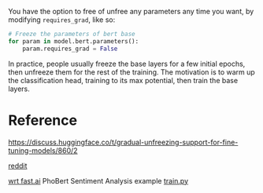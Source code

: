 You have the option to free of unfree any parameters any time you want, by modifying `requires_grad`, like so:

```python
# Freeze the parameters of bert base
for param in model.bert.parameters():
    param.requires_grad = False

```

In practice, people usually freeze the base layers for a few initial epochs, then unfreeze them for the rest of the training. The motivation is to warm up the classification head, training to its max potential, then train the base layers.

# Reference

https://discuss.huggingface.co/t/gradual-unfreezing-support-for-fine-tuning-models/860/2

[reddit](https://www.reddit.com/r/MachineLearning/comments/ohr572/d_is_gradual_unfreezing_still_used/)

[wrt fast.ai](https://www.reddit.com/r/MachineLearning/comments/mbhewa/d_advanced_takeaways_from_fastai_book/)
PhoBert Sentiment Analysis example [train.py](https://github.com/suicao/PhoBert-Sentiment-Classification/blob/master/train.py)

